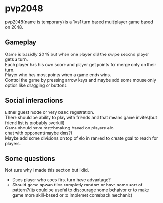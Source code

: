 # pvp2048
pvp2048(name is temporary) is a 1vs1 turn based multiplayer game based on 2048.  

## Gameplay
Game is basiclly 2048 but when one player did the swipe second player gets a turn.  
Each player has his own score and player get points for merge only on their turn.  
Player who has most points when a game ends wins.  
Control the game by pressing arrow keys and maybe add some mouse only option like dragging or buttons.  

## Social interactions
Either guest mode or very basic registration.  
There should be ability to play with friends and that means game invites(but friend list is probably overkill)  
Game should have matchmaking based on players elo.  
chat with opponent(maybe dms?)  
Maybe add some divisions on top of elo in ranked to create goal to reach for players.  

## Some questions
Not sure why i made this section but i did.  
- Does player who does first turn have advantage?  
- Should game spwan tiles completly random or have some sort of pattern?(its could be useful to discourage some behaivor or to make game more skill-based or to implemet comeback mechanic)  
